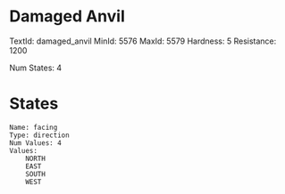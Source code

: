 # Damaged Anvil
TextId: damaged_anvil
MinId: 5576
MaxId: 5579
Hardness: 5
Resistance: 1200

Num States: 4
# States
```
Name: facing
Type: direction
Num Values: 4
Values:
    NORTH
    EAST
    SOUTH
    WEST
```
